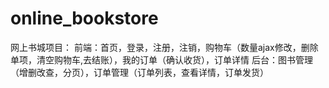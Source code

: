# online_bookstore
网上书城项目：
前端：首页，登录，注册，注销，购物车（数量ajax修改，删除单项，清空购物车,去结账），我的订单（确认收货），订单详情
后台：图书管理（增删改查，分页），订单管理（订单列表，查看详情，订单发货）
